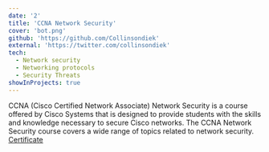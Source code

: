 ```yaml
---
date: '2'
title: 'CCNA Network Security'
cover: 'bot.png'
github: 'https://github.com/Collinsondiek'
external: 'https://twitter.com/collinsondiek'
tech:
  - Network security
  - Networking protocols
  - Security Threats
showInProjects: true
---
```


CCNA (Cisco Certified Network Associate) Network Security is a course offered by Cisco Systems that is designed to provide students with the skills and knowledge necessary to secure Cisco networks. The CCNA Network Security course covers a wide range of topics related to network security. [Certificate](https://drive.google.com/file/d/1nYU1ZYkg9bOBw2Lrv7CboVOMZafiJP1p/view?usp=sharing)
